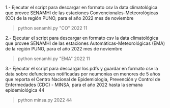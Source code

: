 1.- Ejecutar el script para descargar en formato csv la data climatológica que provee SENAMHI de las estaciones 
Convencionales-Meteorológicas (CO) de la región PUNO, para el año 2022 mes de noviembre

> python senamhi.py "CO" 2022 11

2.- Ejecutar el script para descargar en formato csv la data climatológica que provee SENAMHI de las estaciones 
Automáticas-Meteorológicas (EMA) de la región PUNO, para el año 2022 mes de noviembre

> python senamhi.py "EMA" 2022 11

3.- Ejecutar el script para descargar los pdfs y guardar en formato csv la data sobre defunciones notificadas por 
neumonias en menores de 5 años que reporta el Centro Nacional de Epidemiologia, Prevención y Control de Enfermedades 
(CDC) - MINSA, para el año 2022 hasta la semana epidemiológica 44

> python minsa.py 2022 44
